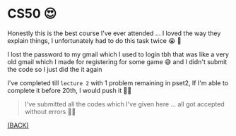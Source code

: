 # CS50 😍

Honestly this is the best course I've ever attended ... I loved the way they explain things, I unfortunately had to do this task twice 😭 🤧

I lost the password to my gmail which I used to login tbh that was like a very old gmail which I made for registering for some game 😅
and I didn't submit the code so I just did the it again 

I've completed till `lecture 2` with 1 problem remaining in pset2, If I'm able to complete it before 20th, I would push it 👌🏽

> I've submitted all the codes which I've given here ... all got accepted without errors ✌🏾

[(BACK)](https://github.com/PranavKrishnan007/amfoss-tasks)

